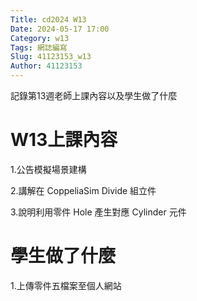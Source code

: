 ```yaml
---
Title: cd2024 W13
Date: 2024-05-17 17:00
Category: w13
Tags: 網誌編寫
Slug: 41123153_w13
Author: 41123153
---
```


記錄第13週老師上課內容以及學生做了什麼

<!-- PELICAN_END_SUMMARY -->

# W13上課內容

1.公告模擬場景建構

2.講解在 CoppeliaSim Divide 組立件

3.說明利用零件 Hole 產生對應 Cylinder 元件

# 學生做了什麼

1.上傳零件五檔案至個人網站